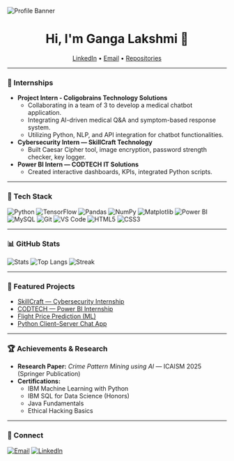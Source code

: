 ![Profile Banner](./assets/banner_1280x640.png.jpg)


<h1 align="center">Hi, I'm Ganga Lakshmi 👋</h1>

<p align="center">
  <a href="https://www.linkedin.com/in/gangaa97">LinkedIn</a> •
  <a href="mailto:gangaa.0297@gmail.com">Email</a> •
  <a href="https://github.com/Ganga-zeha?tab=repositories">Repositories</a>
</p>

---

### 💼 Internships
- **Project Intern - Coligobrains Technology Solutions**
  - Collaborating in a team of 3 to develop a medical chatbot application. 
  - Integrating AI-driven medical Q&A and symptom-based response system. 
  - Utilizing Python, NLP, and API integration for chatbot functionalities.
- **Cybersecurity Intern — SkillCraft Technology**
  - Built Caesar Cipher tool, image encryption, password strength checker, key logger.
- **Power BI Intern — CODTECH IT Solutions**
  - Created interactive dashboards, KPIs, integrated Python scripts.

---

### 🧰 Tech Stack
![Python](https://img.shields.io/badge/Python-blue?logo=python)
![TensorFlow](https://img.shields.io/badge/TensorFlow-orange?logo=tensorflow)
![Pandas](https://img.shields.io/badge/Pandas-150458?logo=pandas)
![NumPy](https://img.shields.io/badge/NumPy-013243?logo=numpy)
![Matplotlib](https://img.shields.io/badge/Matplotlib-11557c?logo=matplotlib)
![Power BI](https://img.shields.io/badge/Power%20BI-yellow?logo=powerbi)
![MySQL](https://img.shields.io/badge/MySQL-4479A1?logo=mysql)
![Git](https://img.shields.io/badge/Git-black?logo=git)
![VS Code](https://img.shields.io/badge/VS%20Code-blue?logo=visualstudiocode)
![HTML5](https://img.shields.io/badge/HTML5-E34F26?logo=html5)
![CSS3](https://img.shields.io/badge/CSS3-1572B6?logo=css3)

---

### 📊 GitHub Stats
![Stats](https://github-readme-stats.vercel.app/api?username=Ganga-zeha&show_icons=true&theme=default)
![Top Langs](https://github-readme-stats.vercel.app/api/top-langs/?username=Ganga-zeha&layout=compact)
![Streak](https://streak-stats.demolab.com/?user=Ganga-zeha)

---

### 📌 Featured Projects

- [SkillCraft — Cybersecurity Internship](https://github.com/Ganga-zeha/Skillcraft-CyberSecurity)  
- [CODTECH — Power BI Internship](https://github.com/Ganga-zeha/Power-BI-Internship)   
- [Flight Price Prediction (ML)](https://github.com/Ganga-zeha/Flight-price-prediction)  
- [Python Client–Server Chat App](https://github.com/Ganga-zeha/Python-Chat-App)  

---

### 🏆 Achievements & Research
- **Research Paper:** *Crime Pattern Mining using AI* — ICAISM 2025 (Springer Publication)
- **Certifications:**
  - IBM Machine Learning with Python
  - IBM SQL for Data Science (Honors)
  - Java Fundamentals
  - Ethical Hacking Basics

---

### 🤝 Connect
<a href="mailto:gangaa.0297@gmail.com"><img alt="Email" src="https://img.shields.io/badge/Email-contact-blue"></a>
<a href="https://www.linkedin.com/in/gangaa97"><img alt="LinkedIn" src="https://img.shields.io/badge/LinkedIn-Connect-informational"></a>
